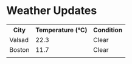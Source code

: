 # Weather Updates

<!-- WEATHER-UPDATE-START -->
<table><tr><th>City</th><th>Temperature (°C)</th><th>Condition</th></tr><tr><td>Valsad</td><td>22.3</td><td>Clear</td></tr><tr><td>Boston</td><td>11.7</td><td>Clear</td></tr><tr><td></td><td></td><td></td></tr></table>
<!-- WEATHER-UPDATE-END -->
